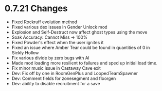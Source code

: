# 0.7.21 Changes #

* Fixed Rockruff evolution method
* Fixed various dex issues in Gender Unlock mod
* Explosion and Self-Destruct now affect ghost types using the move
* Soak Accuracy: Cannot Miss -> 100%
* Fixed Powder's effect when the user ignites it
* Fixed an issue where Amber Tear could be found in quantities of 0 in Sickly Hollow
* Fix various divide by zero bugs with AI
* Made mod loading more resilient to failures and sped up initial load time.
* Fix minor music issue in Castaway Cave exit
* Dev: Fix off by one in RoomGenPlus and LoopedTeamSpawner
* Dev: Comment fields for zonesegment and floorgen
* Dev: ability to disable recruitment for a save